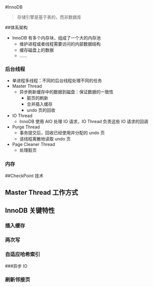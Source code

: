 #InnoDB

> 存储引擎是基于表的，而非数据库

##体系架构

* InnoDB 有多个内存块，组成了一个大的内存池
  * 维护进程或者线程需要访问的内部数据结构
  * 缓存磁盘上的数据 
  * …...

### 后台线程

* 单进程多线程：不同的后台线程处理不同的任务
* Master Thread
  * 异步刷新缓存中的数据到磁盘：保证数据的一致性
    * 脏页的刷新
    * 合并插入缓存
    * undo 页的回收
* IO Thread
  * InnoDB 使用 AIO 处理 IO 请求，IO Thread 负责这些 IO 请求的回调
* Purge Thread
  * 事务提交后，回收已经使用并分配的 undo 页
  * 该线程离散地读取 undo 页
* Page Cleaner Thread
  * 处理脏页

### 内存

##CheckPoint 技术

## Master Thread 工作方式

## InnoDB 关键特性

### 插入缓存

### 两次写

### 自适应哈希索引

###异步 IO

### 刷新邻接页

